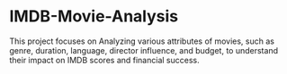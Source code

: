 # IMDB-Movie-Analysis
This project focuses on Analyzing various attributes of movies, such as genre, duration, language, director influence, and budget, to understand their impact on IMDB scores and financial success. 
